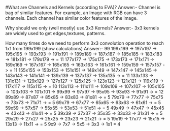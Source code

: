 #What are Channels and Kernels (according to EVA)?
Answer:-
	Channel is bag of similar features. For example, an Image with RGB can have 3 channels. Each channel has similar color features of the image.

Why should we only (well mostly) use 3x3 Kernels?
Answer:-
	3x3 kernels are widely used to get edges,textures, patterns.

How many times do we need to perform 3x3 convolution operation to reach 1x1 from 199x199 (show calculations)
Answer:-   99 
   199x199 -> 197x197 -> 195x195 -> 193x193 -> 191x191 -> 189x189 -> 187x187 -> 185x185 -> 183x183 -> 181x181 -> 179x179 ->      = 11
   177x177 -> 175x175 -> 173x173 -> 171x171 -> 169x169 -> 167x167 -> 165x165 -> 163x163 -> 161x161 -> 159x159 -> 157x157 ->      = 11
   155x155 -> 153x153 -> 151x151 -> 149x149 -> 147x147 -> 145x145 -> 143x143 -> 141x141 -> 139x139 -> 137x137 -> 135x135 ->      = 11
   133x133 -> 131x131 -> 129x129 -> 127x127 -> 125x125 -> 123x123 -> 121x121 -> 119x119 -> 117x117 -> 115x115 ->                 = 10
   113x113 -> 111x111 -> 109x109 -> 107x107 -> 105x105 -> 103x103 -> 101x101 -> 99x99 -> 97x97 -> 95x95 -> 93x93 -> 91x91 ->     = 12
   89x89 -> 87x87 -> 85x85 -> 83x83 -> 81x81 ->											 = 5
   79x79 -> 77x77 -> 75x75 -> 73x73 -> 71x71 ->											 = 5
   69x79 -> 67x77 -> 65x65 -> 63x63 -> 61x61 ->											 = 5	
   59x59 -> 57x57 -> 55x55 -> 53x53 -> 51x51 ->											 = 5
   49x49 -> 47x47 -> 45x45 -> 43x43 -> 41x41 ->											 = 5
   39x39 -> 37x37 -> 35x35 -> 33x33 -> 31x31 ->											 = 5
   29x29 -> 27x27 -> 25x25 -> 23x23 -> 21x21 ->											 = 5
   19x19 -> 17x77 -> 15x15 -> 13x13 -> 11x11 ->											 = 5
   9x9 -> 7x7 -> 5x5 -> 3x3 -> 1x1 												 = 4
  
